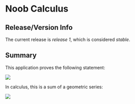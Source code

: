 # Noob Calculus

## Release/Version Info
The current release is *release 1*, which is considered _stable_.

## Summary
This application proves the following statement:

![](http://chart.googleapis.com/chart?cht=tx&chs=105&chl=1=\\displaystyle\\sum^\\infty_{x=1}+\\frac1{2^x}=\\frac1{2}%2B\\frac1{4}%2B\\frac1{8}%2B\\frac1{16}%2B\\ldots&.png)

In calculus, this is a sum of a geometric series:

![](http://chart.googleapis.com/chart?cht=tx&chs=105&chl==\\lim_{n\\to+\\infty}+\\frac12+\\times+\\frac{1-(\\frac12)^n}{1-(\\frac12)}=\\frac{1-0}{2\\times\\frac12}=1&.png)
